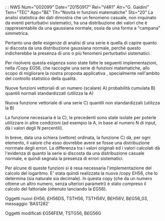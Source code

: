  :  : NWS Num="002099" Date="20150917" Rel="V4R1" Atr="G. Galdini" Tem="TEC" App="B£" Tit="Novità in funzioni matematiche" Sts="20"
La analisi statistica dei dati dimostra che un fenomeno casuale, non inquinato da eventi perturbativi sistematici, ha una distribuzione dei valori che è rappresentabile da una gaussiana normale, ossia da una forma a "campana" simmetrica.

Pertanto una delle esigenze di analisi di una serie è quella di capire quanto si discosta da una distribuzione gaussiana normale, perché questo indicherebbe la presenza di uno o più fenomeni perturbativi sistematici.

Per risolvere questa esigenza sono state fatte le seguenti implementazioni, nella /Copy £G56, che raccoglie una serie di funzioni matematiche, allo scopo di migliorare la nostra proposta applicativa
, specialmente nell'ambito del controllo statistico della qualità.

Nuove funzioni vettoriali di un numero (scalare)
A) probabilità cumulata
B) quantili normali standardizzati (utilizza la A)

Nuova funzione vettoriale di una serie
C) quantili non standardizzati (utilizza la B)

La funzione necessaria è la C), le precedenti sono state isolate per poterle utilizzare in altre condizioni (ad esempio la A, in base al numero N di input, dà i valori degli N percentili).

In breve, data una schiera (vettore) ordinata, la funzione C) dà, per ogni elemento, il valore che
esso dovrebbe avere se fosse una distribuzione norrmale degli errori. La differenza tra i valori originali ed i valori calcolati dà l'evidenza di quanto la serie si discosta da una distribuzione casuale normale, e quindi segnala la presenza di errori sistematici.

Per alcune di queste funzioni si è resa necessaria l'implementazione del calcolo del logaritmo.
E' stata quindi realizzata la nuova /copy £H56, che lo determina (sia naturale sia decimale).
In questa copy (che da un numero ottiene un altro numero, senza ulteriori parametri) è stato compreso il calcolo del fattoriale (ottenuto lanciando la £G56).

Oggetti nuovi
£H56, £H56DS, TSTH56, TSTH56V, B£H56V, B£G56_03, messaggio 'BAS1282'

Oggetti modificati
£G56FEM, TSTG56, B£G56G
